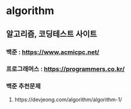 # algorithm

## 알고리즘, 코딩테스트 사이트

### 백준 : https://www.acmicpc.net/
### 프로그래머스 : https://programmers.co.kr/


### 백준 추천문제 
<ol>
  <li>https://devjeong.com/algorithm/algorithm-1/</li>

</ol>
